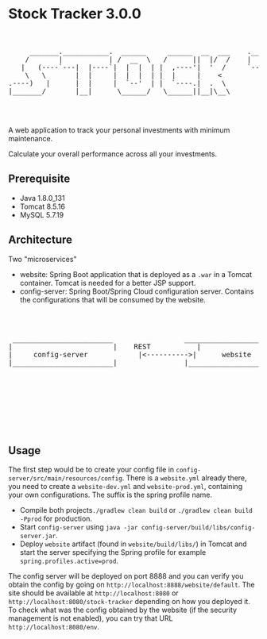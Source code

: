 # Stock Tracker 3.0.0
<pre>


     _______.___________.  ______     ______  __  ___    .___________..______          ___       ______  __  ___  _______ .______      
    /       |           | /  __  \   /      ||  |/  /    |           ||   _  \        /   \     /      ||  |/  / |   ____||   _  \     
   |   (----`---|  |----`|  |  |  | |  ,----'|  '  /     `---|  |----`|  |_)  |      /  ^  \   |  ,----'|  '  /  |  |__   |  |_)  |    
    \   \       |  |     |  |  |  | |  |     |    <          |  |     |      /      /  /_\  \  |  |     |    <   |   __|  |      /     
.----)   |      |  |     |  `--'  | |  `----.|  .  \         |  |     |  |\  \----./  _____  \ |  `----.|  .  \  |  |____ |  |\  \----.
|_______/       |__|      \______/   \______||__|\__\        |__|     | _| `._____/__/     \__\ \______||__|\__\ |_______|| _| `._____|
                                                                                                                                       


</pre>

A web application to track your personal investments with minimum maintenance.

Calculate your overall performance across all your investments.

## Prerequisite
- Java 1.8.0_131
- Tomcat 8.5.16
- MySQL 5.7.19

## Architecture
Two "microservices"
- website: Spring Boot application that is deployed as a `.war` in a Tomcat container. Tomcat is needed for a better JSP support.
- config-server: Spring Boot/Spring Cloud configuration server. Contains the configurations that will be consumed by the website.

<pre>
                                                                                                 ------               _____
                                                                                               /      \ ___\     ___/    ___
                                                                                            --/-  ___  /    \/  /  /    /   \  
 ________________________                 __________________             |                   /     /           \__     //_     \    
|                        |    REST           |                  |            |                  /                     \   / ___     |
|     config-server            |<---------->|      website     |<-----------|------------>     |           ___       \/+--/        /
|________________________|                |__________________|            |                   \__           \       \           /
                                                                      |                      \__           WEB      |          /
                                                                                             \     /____      /  /       |   /
                                                                                              _____/         ___       \/  /\
                                                                                                   \__      /      /    |    |
                                                                                                      \____/   \       /   //
                                                                                                           \    / 
                                                                                                            \__/
                                                                                                            
</pre>
## Usage
The first step would be to create your config file in `config-server/src/main/resources/config`. There is a `website.yml` already there, you need to create a `website-dev.yml` and `website-prod.yml`, containing your own configurations. The suffix is the spring profile name.

- Compile both projects`./gradlew clean build` or `./gradlew clean build -Pprod` for production.
- Start `config-server` using `java -jar config-server/build/libs/config-server.jar`.
- Deploy `website` artifact (found in `website/build/libs/`) in Tomcat and start the server specifying the Spring profile for example `spring.profiles.active=prod`.

The config server will be deployed on port 8888 and you can verify you obtain the config by going on `http://localhost:8888/website/default`.
The site should be available at `http://localhost:8080` or `http://localhost:8080/stock-tracker` depending on how you deployed it.
To check what was the config obtained by the website (if the security management is not enabled), you can try that URL `http://localhost:8080/env`.

